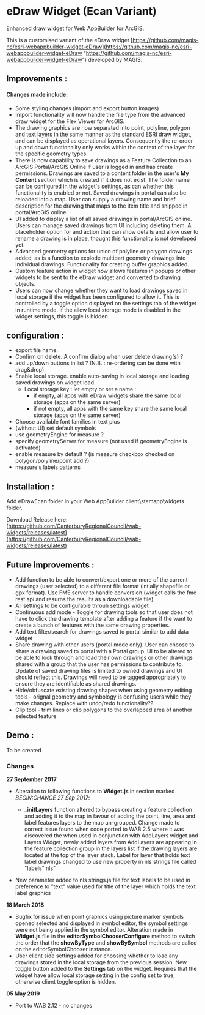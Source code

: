 # eDraw Widget (Ecan Variant)
Enhanced draw widget for Web AppBuilder for ArcGIS.

This is a customised variant of the eDraw widget [https://github.com/magis-nc/esri-webappbuilder-widget-eDraw](https://github.com/magis-nc/esri-webappbuilder-widget-eDraw "https://github.com/magis-nc/esri-webappbuilder-widget-eDraw") developed by MAGIS.

## Improvements :
#### Changes made include:  

- Some styling changes (import and export button images)  
- Import functionality will now handle the file type from the advanced draw widget for the Flex Viewer for ArcGIS.  
- The drawing graphics are now separated into point, polyline, polygon and text layers in the same manner as the standard ESRI draw widget, and can be displayed as operational layers.  Consequently the re-order up and down functionality only works within the context of the layer for the specific geometry types.
- There is now capability to save drawings as a Feature Collection to an ArcGIS Portal/ArcGIS Online if user is logged in and has create permissions.  Drawings are saved to a content folder in the user's **My Content** section which is created if it does not exist.  The folder name can be configured in the widget's settings, as can whether this functionality is enabled or not. Saved drawings in portal can also be reloaded into a map.  User can supply a drawing name and brief description for the drawing that maps to the item title and snipped in portal/ArcGIS online.
- UI added to display a list of all saved drawings in portal/ArcGIS online.  Users can manage saved drawings from UI including deleting them.  A placeholder option for and action that can show details and allow user to rename a drawing is in place, thought this functionality is not developed yet.     
- Advanced geometry options for union of polyline or polygon drawings added, as is a function to explode multipart geometry drawings into individual drawings.  Functionality for creating buffer graphics added.
- Custom feature action in widget now allows features in popups or other widgets to be sent to the eDraw widget and converted to drawing objects.
- Users can now change whether they want to load drawings saved in local storage if the widget has been configured to allow it.  This is controlled by a toggle option displayed on the settings tab of the widget in runtime mode.  If the allow local storage mode is disabled in the widget settings, this toggle is hidden. 


## configuration :
- export file name.
- Confirm on delete. A confirm dialog when user delete drawing(s) ?
- add up/down buttons in list ? (N.B. : re-ordering can be done with drag&drop)
- Enable local storage. enable auto-saving in local storage and loading saved drawings on widget load.
    - Local storage key : let empty or set a name :
        - if empty, all apps with eDraw widgets share the same local storage (apps on the same server)
        - if not empty, all apps with the same key share the same local storage (apps on the same server)
- Choose available font families in text plus
- (without UI) set default symbols
- use geometryEngine for measure ?
- specify geometryServer for measure (not used if geometryEngine is activated)
- enable measure by default ? (is measure checkbox checked on polygon/polyline/point add ?)
- measure's labels patterns
        
## Installation :
Add eDrawEcan folder in your Web AppBuilder client\stemapp\widgets folder.

Download Release here:  
[https://github.com/CanterburyRegionalCouncil/wab-widgets/releases/latest](https://github.com/CanterburyRegionalCouncil/wab-widgets/releases/latest)


## Future improvements :
- Add function to be able to convert/export one or more of the current drawings (user selected) to a different file format (intially shapefile or gpx format). Use FME server to handle conversion (widget calls the fme rest api and resurns the results as a downloadable file). 
- All settings to be configurable throuh settings widget
- Continuous add mode - Toggle for drawing tools so that user does not have to click the drawing template after adding a feature if the want to create a bunch of features with the same drawing properties.
- Add text filter/search for drawings saved to portal similar to add data widget 
- Share drawing with other users (portal mode only).  User can choose to share a drawing saved to portal with a Portal group.  UI to be altered to be able to look through and load their own drawings or other drawings shared with a group that the user has permissions to contribute to.  Update of saved drawing files is limited to owned drawings and UI should reflect this.   Drawings will need to be tagged appropriately to ensure they are identifiable as shared drawings.  
- Hide/obfuscate existing drawing shapes when using geometry editing tools - orignal geometry and symbology is confusing users while they make changes.   Replace with undo/redo functionality??
- Clip tool - trim lines or clip polygons to the overlapped area of another selected feature


## Demo :
To be created


### Changes

**27 September 2017**  
   
- Alteration to following functions to **Widget.js** in section marked *BEGIN:CHANGE 27 Sep 2017*:  
    -  **\_initLayers** function altered to bypass creating a feature collection and adding it to the map in favour of adding the point, line, area and label features layers to the map un-grouped.  Change made to correct issue found when code ported to WAB 2.5 where it was discovered the when used in conjunction with AddLayers widget and Layers Widget, newly added layers from AddLayers are appearing in the feature collection group in the layers list if the drawing layers are located at the top of the layer stack.   Label for layer that holds text label drawings changed to use new property in nls strings file called "labels" nls"

- New parameter added to nls strings.js file for text labels to be used in preference to "text" value used for title of the layer which holds the text label graphics 

**18 March 2018**

- Bugfix for issue when point graphics using picture marker symbols opened selected and displayed in symbol editor, the symbol settings were not being applied in the symbol editor.  Alteration made in **Widget.js** file in the **editorSymbolChooserConfigure** method to switch the order that the **showByType** and **showBySymbol** methods are called on the editorSymbolChooser instance.  
- User client side settings added for choosing whether to load any drawings stored in the local storage from the previous session.  New toggle button added to the **Settings** tab on the widget.  Requires that the widget have allow local storage setting in the config set to true, otherwise client toggle option is hidden. 

**05 May 2019**

- Port to WAB 2.12 - no changes
